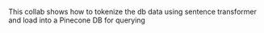 This collab shows how to tokenize the db data using sentence transformer and load into a Pinecone DB for querying
